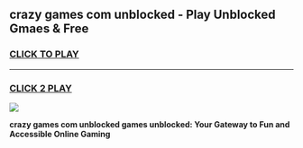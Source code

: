 
## crazy games com unblocked - Play Unblocked Gmaes & Free
<h3>
<a href="https://news.freeplayer.one?title=crazy_games_com_unblocked&ref=23F">CLICK TO PLAY</a></h3>
<hr>

<h3>
<a href="https://news.freeplayer.one?title=crazy_games_com_unblocked&ref=23F">CLICK 2 PLAY</a>
  
</h3>

<a href="https://news.freeplayer.one?title=crazy_games_com_unblocked&ref=23F/"><img src="https://clearcache.store/games.png"></a>


**crazy games com unblocked games unblocked: Your Gateway to Fun and Accessible Online Gaming**
